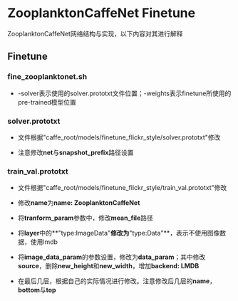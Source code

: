 # ZooplanktonCaffeNet Finetune #

ZooplanktonCaffeNet网络结构与实现，以下内容对其进行解释


## Finetune

### fine_zooplanktonet.sh

- -solver表示使用的solver.prototxt文件位置；-weights表示finetune所使用的pre-trained模型位置

### solver.prototxt

- 文件根据"caffe_root/models/finetune_flickr_style/solver.prototxt"修改

- 注意修改**net**与**snapshot_prefix**路径设置

### train_val.prototxt

- 文件根据"caffe_root/models/finetune_flickr_style/train_val.prototxt"修改

- 修改**name**为**name: ZooplanktonCaffeNet**

- 将**tranform_param**参数中，修改**mean_file**路径

- 将**layer**中的**"type:ImageData"**修改为**"type:Data"**，表示不使用图像数据，使用lmdb

- 将**image_data_param**的参数设置，修改为**data_param**；其中修改**source**，删除**new_height**和**new_width**，增加**backend: LMDB**

- 在最后几层，根据自己的实际情况进行修改。注意修改后几层的**name**，**bottom**与**top**
